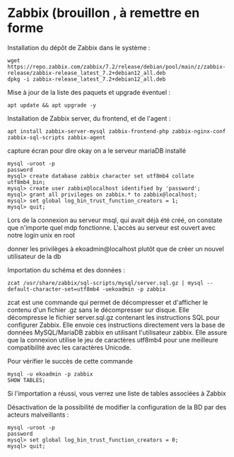 
# Zabbix (brouillon , à remettre en forme

Installation du dépôt de Zabbix dans le système :
```
wget https://repo.zabbix.com/zabbix/7.2/release/debian/pool/main/z/zabbix-release/zabbix-release_latest_7.2+debian12_all.deb
dpkg -i zabbix-release_latest_7.2+debian12_all.deb

```
Mise à jour de la liste des paquets et upgrade éventuel :
```
apt update && apt upgrade -y
```
Installation de Zabbix server, du frontend, et de l'agent :
```
apt install zabbix-server-mysql zabbix-frontend-php zabbix-nginx-conf zabbix-sql-scripts zabbix-agent
```

capture écran pour dire okay on a le serveur mariaDB installé

```
mysql -uroot -p
password
mysql> create database zabbix character set utf8mb4 collate utf8mb4_bin;
mysql> create user zabbix@localhost identified by 'password';
mysql> grant all privileges on zabbix.* to zabbix@localhost;
mysql> set global log_bin_trust_function_creators = 1;
mysql> quit;
```

Lors de la connexion au serveur msql, qui avait déjà été créé, on constate que n'importe quel mdp fonctionne. L'accès au serveur est ouvert avec notre login unix en root

donner les privilèges à ekoadmin@localhost plutôt que de créer un nouvel utilisateur de la db


Importation du schéma et des données :



```
zcat /usr/share/zabbix/sql-scripts/mysql/server.sql.gz | mysql --default-character-set=utf8mb4 -uekoadmin -p zabbix
```

zcat est une commande qui permet de décompresser et d'afficher le contenu d'un fichier .gz sans le décompresser sur disque.
Elle décompresse le fichier server.sql.gz contenant les instructions SQL pour configurer Zabbix.
Elle envoie ces instructions directement vers la base de données MySQL/MariaDB zabbix en utilisant l'utilisateur zabbix.
Elle assure que la connexion utilise le jeu de caractères utf8mb4 pour une meilleure compatibilité avec les caractères Unicode.

Pour vérifier le succès de cette commande 

````
mysql -u ekoadmin -p zabbix
SHOW TABLES;
````
Si l'importation a réussi, vous verrez une liste de tables associées à Zabbix

Désactivation de la possibilité de modifier la configuration de la BD par des acteurs malveillants :

````
mysql -uroot -p
password
mysql> set global log_bin_trust_function_creators = 0;
mysql> quit;
````

